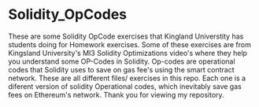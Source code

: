 # Solidity_OpCodes
These are some Solidity OpCode exercises that Kingland Universtity has students doing for Homework exercises.
Some of these exercises are from Kingsland University's MI3 Solidity Optimizations video's where they help you understand some OP-Codes in Solidity.
Op-codes are operational codes that Solidity uses to save on gas fee's using the smart contract network. These are all different files/ exercises in this repo. Each one is a diferent version of solidity Operational codes, which inevitably save gas fees on Ethereum's network. Thank you for viewing my repository. 
